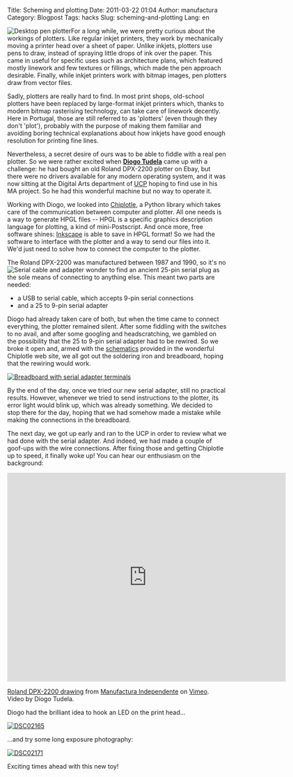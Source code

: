 Title: Scheming and plotting
Date: 2011-03-22 01:04
Author: manufactura
Category: Blogpost
Tags: hacks
Slug: scheming-and-plotting
Lang: en

![](http://www.plotter-printers.com/wp-content/uploads/2011/03/pen-plotter-pictures.jpg "Desktop pen plotter")For
a long while, we were pretty curious about the workings of plotters.
Like regular inkjet printers, they work by mechanically moving a printer
head over a sheet of paper. Unlike inkjets, plotters use pens to draw,
instead of spraying little drops of ink over the paper. This came in
useful for specific uses such as architecture plans, which featured
mostly linework and few textures or fillings, which made the pen
approach desirable. Finally, while inkjet printers work with bitmap
images, pen plotters draw from vector files.

Sadly, plotters are really hard to find. In most print shops, old-school
plotters have been replaced by large-format inkjet printers which,
thanks to modern bitmap rasterising technology, can take care of
linework decently. Here in Portugal, those are still referred to as
'plotters' (even though they don't 'plot'), probably with the purpose of
making them familiar and avoiding boring technical explanations about
how inkjets have good enough resolution for printing fine lines.

Nevertheless, a secret desire of ours was to be able to fiddle with a
real pen plotter. So we were rather excited when [**Diogo
Tudela**](http://vimeo.com/user6357835) came up with a challenge: he had
bought an old Roland DPX-2200 plotter on Ebay, but there were no drivers
available for any modern operating system, and it was now sitting at the
Digital Arts department of
[UCP](http://www.artes.ucp.pt/ "Escola das Artes - Universidade Católica")
hoping to find use in his MA project. So he had this wonderful machine
but no way to operate it.

Working with Diogo, we looked into
[Chiplotle](http://music.columbia.edu/cmc/chiplotle/ "Chiplotle"), a
Python library which takes care of the communication between computer
and plotter. All one needs is a way to generate HPGL files -- HPGL is a
specific graphics description language for plotting, a kind of
mini-Postscript. And once more, free software shines:
[Inkscape](http://inkscape.org) is able to save in HPGL format! So we
had the software to interface with the plotter and a way to send our
files into it. We'd just need to solve how to connect the computer to
the plotter.

The Roland DPX-2200 was manufactured between 1987 and 1990, so it's
no![](http://computerpartsdirect.us/images/products/800A-RS232-unit.jpg "Serial cable and adapter")
wonder to find an ancient 25-pin serial plug as the sole means of
connecting to anything else. This meant two parts are needed:

-   a USB to serial cable, which accepts 9-pin serial connections
-   and a 25 to 9-pin serial adapter

Diogo had already taken care of both, but when the time came to connect
everything, the plotter remained silent. After some fiddling with the
switches to no avail, and after some googling and headscratching, we
gambled on the possibility that the 25 to 9-pin serial adapter had to be
rewired. So we broke it open and, armed with the
[schematics](http://music.columbia.edu/cmc/chiplotle/manual/chapters/hardware/index.html)
provided in the wonderful Chiplotle web site, we all got out the
soldering iron and breadboard, hoping that the rewiring would work.

[![](http://blog.manufacturaindependente.org/wp-content/uploads/2011/03/DSC02151-1024x768.jpg "Breadboard with serial adapter terminals")](http://blog.manufacturaindependente.org/wp-content/uploads/2011/03/DSC02151.jpg)

By the end of the day, once we tried our new serial adapter, still no
practical results. However, whenever we tried to send instructions to
the plotter, its error light would blink up, which was already
something. We decided to stop there for the day, hoping that we had
somehow made a mistake while making the connections in the breadboard.

The next day, we got up early and ran to the UCP in order to review what
we had done with the serial adapter. And indeed, we had made a couple of
goof-ups with the wire connections. After fixing those and getting
Chiplotle up to speed, it finally woke up! You can hear our enthusiasm
on the background:

<iframe src="http://player.vimeo.com/video/21323028?color=88aa00" width="640" height="480" frameborder="0"></iframe>

[Roland DPX-2200 drawing](http://vimeo.com/21323028) from [Manufactura
Independente](http://vimeo.com/user6367848) on
[Vimeo](http://vimeo.com). Video by Diogo Tudela.

Diogo had the brilliant idea to hook an LED on the print head...

[![](http://blog.manufacturaindependente.org/wp-content/uploads/2011/03/DSC02165-1024x768.jpg "DSC02165")](http://blog.manufacturaindependente.org/wp-content/uploads/2011/03/DSC02165.jpg)

...and try some long exposure photography:

[![](http://blog.manufacturaindependente.org/wp-content/uploads/2011/03/DSC02171-1024x768.jpg "DSC02171")](http://blog.manufacturaindependente.org/wp-content/uploads/2011/03/DSC02171.jpg)

Exciting times ahead with this new toy!

